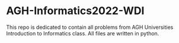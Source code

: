 # AGH-Informatics2022-WDI

This repo is dedicated to contain all problems from AGH Universities Introduction to Informatics class. 
All files are written in python.
